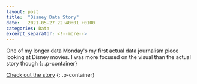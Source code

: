 ```yaml
---
layout: post
title:  "Disney Data Story"
date:   2021-05-27 22:40:01 +0100
categories: Data
excerpt_separator: <!--more-->
---
```


One of my longer data Monday's my first actual data journalism piece looking at Disney movies. I was more focused on the visual than the actual story though
{: .p-container}
<!--more-->

<a href="https://iwuji1.github.io/DIsney-vis-story/">Check out the story</a>
{: .p-container}
